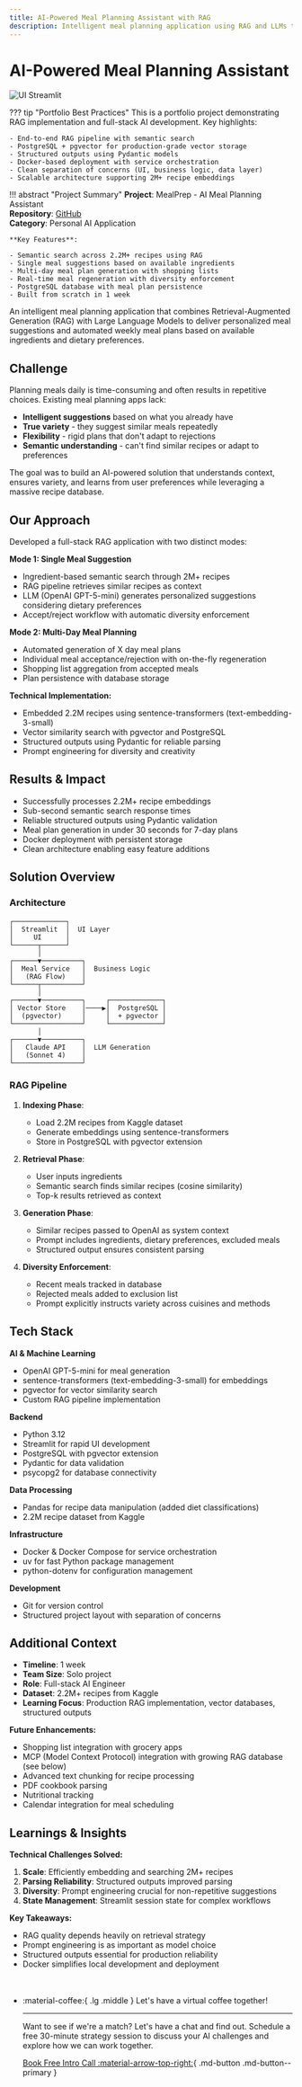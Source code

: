 ```yaml
---
title: AI-Powered Meal Planning Assistant with RAG
description: Intelligent meal planning application using RAG and LLMs to suggest personalized meals and generate weekly plans from 2M+ recipes
---
```


# AI-Powered Meal Planning Assistant
![UI Streamlit](../../assets/ai_meal_planner.png)

??? tip "Portfolio Best Practices"
    This is a portfolio project demonstrating RAG implementation and full-stack AI development. Key highlights:
    
    - End-to-end RAG pipeline with semantic search
    - PostgreSQL + pgvector for production-grade vector storage
    - Structured outputs using Pydantic models
    - Docker-based deployment with service orchestration
    - Clean separation of concerns (UI, business logic, data layer)
    - Scalable architecture supporting 2M+ recipe embeddings

!!! abstract "Project Summary"
    **Project**: MealPrep - AI Meal Planning Assistant  
    **Repository**: [GitHub](https://github.com/KSchachmatov/mealprep)  
    **Category**: Personal AI Application  
    
    **Key Features**:
    
    - Semantic search across 2.2M+ recipes using RAG
    - Single meal suggestions based on available ingredients
    - Multi-day meal plan generation with shopping lists
    - Real-time meal regeneration with diversity enforcement
    - PostgreSQL database with meal plan persistence
    - Built from scratch in 1 week

An intelligent meal planning application that combines Retrieval-Augmented Generation (RAG) with Large Language Models to deliver personalized meal suggestions and automated weekly meal plans based on available ingredients and dietary preferences.

## Challenge

Planning meals daily is time-consuming and often results in repetitive choices. Existing meal planning apps lack:

- **Intelligent suggestions** based on what you already have
- **True variety** - they suggest similar meals repeatedly
- **Flexibility** - rigid plans that don't adapt to rejections
- **Semantic understanding** - can't find similar recipes or adapt to preferences

The goal was to build an AI-powered solution that understands context, ensures variety, and learns from user preferences while leveraging a massive recipe database.

## Our Approach

Developed a full-stack RAG application with two distinct modes:

**Mode 1: Single Meal Suggestion**

- Ingredient-based semantic search through 2M+ recipes
- RAG pipeline retrieves similar recipes as context
- LLM (OpenAI GPT-5-mini) generates personalized suggestions considering dietary preferences
- Accept/reject workflow with automatic diversity enforcement

**Mode 2: Multi-Day Meal Planning**

- Automated generation of X day meal plans
- Individual meal acceptance/rejection with on-the-fly regeneration
- Shopping list aggregation from accepted meals
- Plan persistence with database storage

**Technical Implementation:**

- Embedded 2.2M recipes using sentence-transformers (text-embedding-3-small)
- Vector similarity search with pgvector and PostgreSQL
- Structured outputs using Pydantic for reliable parsing
- Prompt engineering for diversity and creativity

## Results & Impact

- Successfully processes 2.2M+ recipe embeddings
- Sub-second semantic search response times
- Reliable structured outputs using Pydantic validation
- Meal plan generation in under 30 seconds for 7-day plans
- Docker deployment with persistent storage
- Clean architecture enabling easy feature additions

## Solution Overview

### Architecture

```
┌─────────────┐
│  Streamlit  │  UI Layer
│     UI      │
└──────┬──────┘
       │
┌──────▼──────────┐
│  Meal Service   │  Business Logic
│   (RAG Flow)    │
└──────┬──────────┘
       │
┌──────▼──────────┐     ┌─────────────┐
│ Vector Store    │────▶│  PostgreSQL │
│  (pgvector)     │     │  + pgvector │
└─────────────────┘     └─────────────┘
       │
┌──────▼──────────┐
│   Claude API    │  LLM Generation
│   (Sonnet 4)    │
└─────────────────┘
```

### RAG Pipeline

1. **Indexing Phase**:

   - Load 2.2M recipes from Kaggle dataset
   - Generate embeddings using sentence-transformers
   - Store in PostgreSQL with pgvector extension

2. **Retrieval Phase**:

   - User inputs ingredients
   - Semantic search finds similar recipes (cosine similarity)
   - Top-k results retrieved as context

3. **Generation Phase**:

   - Similar recipes passed to OpenAI as system context
   - Prompt includes ingredients, dietary preferences, excluded meals
   - Structured output ensures consistent parsing

4. **Diversity Enforcement**:

   - Recent meals tracked in database
   - Rejected meals added to exclusion list
   - Prompt explicitly instructs variety across cuisines and methods

## Tech Stack

**AI & Machine Learning**

- OpenAI GPT-5-mini for meal generation
- sentence-transformers (text-embedding-3-small) for embeddings
- pgvector for vector similarity search
- Custom RAG pipeline implementation

**Backend**

- Python 3.12
- Streamlit for rapid UI development
- PostgreSQL with pgvector extension
- Pydantic for data validation
- psycopg2 for database connectivity

**Data Processing**

- Pandas for recipe data manipulation (added diet classifications)
- 2.2M recipe dataset from Kaggle

**Infrastructure**

- Docker & Docker Compose for service orchestration
- uv for fast Python package management
- python-dotenv for configuration management

**Development**

- Git for version control
- Structured project layout with separation of concerns

## Additional Context

- **Timeline**: 1 week
- **Team Size**: Solo project
- **Role**: Full-stack AI Engineer
- **Dataset**: 2.2M+ recipes from Kaggle
- **Learning Focus**: Production RAG implementation, vector databases, structured outputs

**Future Enhancements:**

- Shopping list integration with grocery apps
- MCP (Model Context Protocol) integration with growing RAG database (see below)
- Advanced text chunking for recipe processing
- PDF cookbook parsing
- Nutritional tracking
- Calendar integration for meal scheduling

## Learnings & Insights

**Technical Challenges Solved:**

1. **Scale**: Efficiently embedding and searching 2M+ recipes
2. **Parsing Reliability**: Structured outputs improved parsing
3. **Diversity**: Prompt engineering crucial for non-repetitive suggestions
4. **State Management**: Streamlit session state for complex workflows

**Key Takeaways:**

- RAG quality depends heavily on retrieval strategy
- Prompt engineering is as important as model choice
- Structured outputs essential for production reliability
- Docker simplifies local development and deployment

<div class="grid cards" style="margin-top: 3rem" markdown>

-   :material-coffee:{ .lg .middle } Let's have a virtual coffee together!

    ---
    
    Want to see if we're a match? Let's have a chat and find out. Schedule a free 30-minute strategy session to discuss your AI challenges and explore how we can work together.

    [Book Free Intro Call :material-arrow-top-right:](https://calendly.com/kate-data/introduction-call){ .md-button .md-button--primary }

</div>